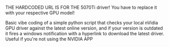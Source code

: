 THE HARDCODED URL IS FOR THE 5070Ti driver! You have to replace it with your respective GPU model!

Basic vibe coding of a simple python script that checks your local nVidia GPU driver against the latest online version, and if your version is outdated it fires a windows notification with a hyperlink to download the latest driver. Useful if you're not using the NVIDIA APP
